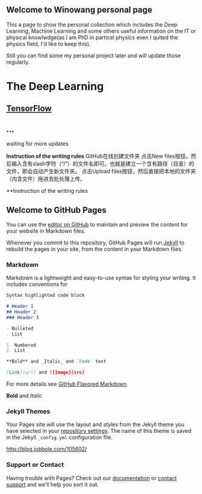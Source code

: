 ## Welcome to Winowang personal page

This a page to show the personal collection which includes the Deep Learning, Machine Learning and some others useful information on the IT or physical knowlwdge(as I am PhD in particel physics even I quited the physics field, I'd like to keep this).

Still you can find some my personal project later and will update those regularly. 

# The Deep Learning 
 ## [TensorFlow](https://github.com/Winowang/Winowang.github.io/tree/master/Deep%20Learning)
 ## ...
 
waiting for more updates


**Instruction of the writing rules**
GitHub在线创建文件夹
点击New files按钮，然后输入含有slash字符（“/”）的文件名即可。也就是建立一个含有路径（目录）的文件，即会自动产生新文件夹。
点击Upload files按钮，然后直接把本地的文件夹（内含文件）拖进去批处理上传。


**Instruction of the writing rules

## Welcome to GitHub Pages

You can use the [editor on GitHub](https://github.com/Winowang/Winowang.github.io/edit/master/README.md) to maintain and preview the content for your website in Markdown files.

Whenever you commit to this repository, GitHub Pages will run [Jekyll](https://jekyllrb.com/) to rebuild the pages in your site, from the content in your Markdown files.

### Markdown

Markdown is a lightweight and easy-to-use syntax for styling your writing. It includes conventions for

```markdown
Syntax highlighted code block

# Header 1
## Header 2
### Header 3

- Bulleted
- List

1. Numbered
2. List

**Bold** and _Italic_ and `Code` text

[Link](url) and ![Image](src)
```

For more details see [GitHub Flavored Markdown](https://guides.github.com/features/mastering-markdown/).


**Bold** and _Italic_


### Jekyll Themes

Your Pages site will use the layout and styles from the Jekyll theme you have selected in your [repository settings](https://github.com/Winowang/Winowang.github.io/settings). The name of this theme is saved in the Jekyll `_config.yml` configuration file.

http://blog.jobbole.com/105602/

### Support or Contact

Having trouble with Pages? Check out our [documentation](https://help.github.com/categories/github-pages-basics/) or [contact support](https://github.com/contact) and we’ll help you sort it out.
